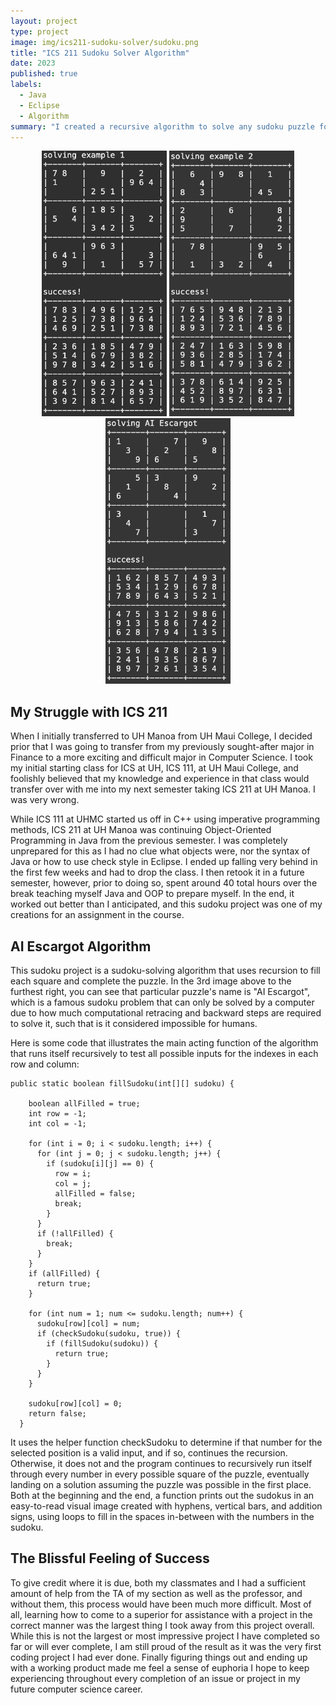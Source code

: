 ```yaml
---
layout: project
type: project
image: img/ics211-sudoku-solver/sudoku.png
title: "ICS 211 Sudoku Solver Algorithm"
date: 2023
published: true
labels:
  - Java
  - Eclipse
  - Algorithm
summary: "I created a recursive algorithm to solve any sudoku puzzle for my ICS 211 class."
---
```


<div align="center" class="text-center p-4">
  <img height="425px" width="200px" src="../img/ics211-sudoku-solver/sudokuex1.png" class="img-thumbnail" >
  <img height="425px" width="200px" src="../img/ics211-sudoku-solver/sudokuex2.png" class="img-thumbnail" >
  <img height="425px" width="200px" src="../img/ics211-sudoku-solver/sudokuaiescargot.png" class="img-thumbnail" >
</div>

## My Struggle with ICS 211

When I initially transferred to UH Manoa from UH Maui College, I decided prior that I was going to transfer from my previously sought-after major in Finance to a more exciting and difficult major in Computer Science. I took my initial starting class for ICS at UH, ICS 111, at UH Maui College, and foolishly believed that my knowledge and experience in that class would transfer over with me into my next semester taking ICS 211 at UH Manoa. I was very wrong.

While ICS 111 at UHMC started us off in C++ using imperative programming methods, ICS 211 at UH Manoa was continuing Object-Oriented Programming in Java from the previous semester. I was completely unprepared for this as I had no clue what objects were, nor the syntax of Java or how to use check style in Eclipse. I ended up falling very behind in the first few weeks and had to drop the class. I then retook it in a future semester, however, prior to doing so, spent around 40 total hours over the break teaching myself Java and OOP to prepare myself. In the end, it worked out better than I anticipated, and this sudoku project was one of my creations for an assignment in the course.

## AI Escargot Algorithm

This sudoku project is a sudoku-solving algorithm that uses recursion to fill each square and complete the puzzle. In the 3rd image above to the furthest right, you can see that particular puzzle's name is "AI Escargot", which is a famous sudoku problem that can only be solved by a computer due to how much computational retracing and backward steps are required to solve it, such that is it considered impossible for humans.

Here is some code that illustrates the main acting function of the algorithm that runs itself recursively to test all possible inputs for the indexes in each row and column:

```
public static boolean fillSudoku(int[][] sudoku) {

    boolean allFilled = true;
    int row = -1;
    int col = -1;

    for (int i = 0; i < sudoku.length; i++) {
      for (int j = 0; j < sudoku.length; j++) {
        if (sudoku[i][j] == 0) {
          row = i;
          col = j;
          allFilled = false;
          break;
        }
      }
      if (!allFilled) {
        break;
      }
    }
    if (allFilled) {
      return true;
    }

    for (int num = 1; num <= sudoku.length; num++) {
      sudoku[row][col] = num;
      if (checkSudoku(sudoku, true)) {
        if (fillSudoku(sudoku)) {
          return true;
        }
      }
    }

    sudoku[row][col] = 0;
    return false;
  }
```
It uses the helper function checkSudoku to determine if that number for the selected position is a valid input, and if so, continues the recursion. Otherwise, it does not and the program continues to recursively run itself through every number in every possible square of the puzzle, eventually landing on a solution assuming the puzzle was possible in the first place. Both at the beginning and the end, a function prints out the sudokus in an easy-to-read visual image created with hyphens, vertical bars, and addition signs, using loops to fill in the spaces in-between with the numbers in the sudoku.

## The Blissful Feeling of Success

To give credit where it is due, both my classmates and I had a sufficient amount of help from the TA of my section as well as the professor, and without them, this process would have been much more difficult. Most of all, learning how to come to a superior for assistance with a project in the correct manner was the largest thing I took away from this project overall. While this is not the largest or most impressive project I have completed so far or will ever complete, I am still proud of the result as it was the very first coding project I had ever done. Finally figuring things out and ending up with a working product made me feel a sense of euphoria I hope to keep experiencing throughout every completion of an issue or project in my future computer science career.
